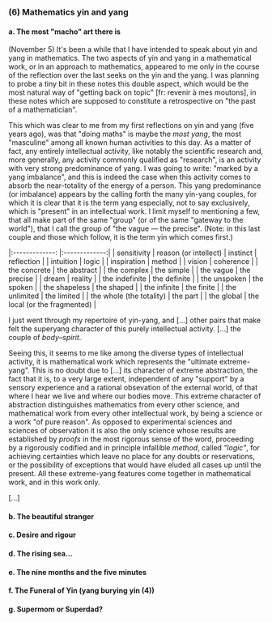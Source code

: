 ### (6) Mathematics yin and yang

#### a. The most "macho" art there is
(November 5) It's been a while that I have intended to speak about yin and yang in mathematics. The two aspects of yin and yang in a mathematical work, or in an approach to mathematics, appeared to me only in the course of the reflection over the last seeks on the yin and the yang. I was planning to probe a tiny bit in these notes this double aspect, which would be the most natural way of "getting back on topic" [fr: revenir à mes moutons], in these notes which are supposed to constitute a retrospective on "the past of a mathematician".

This which was clear to me from my first reflections on yin and yang (five years ago), was that "doing maths" is maybe the _most yang_, the most "masculine" among all known human activities to this day. As a matter of fact, any entirely intellectual activity, like notably the scientific research and, more generally, any activity commonly qualified as "research", is an activity with very strong predominance of yang. I was going to write: "marked by a yang imbalance", and this is indeed the case when this activity comes to absorb the near-totality of the energy of a person. This yang predominance (or imbalance) appears by the calling forth the many yin-yang couples, for which it is clear that it is the term yang especially, not to say exclusively, which is "present" in an intellectual work. I limit myself to mentioning a few, that all make part of the same "group" (or of the same "gateway to the world"), that I call the group of "the vague &mdash; the precise". (Note: in this last couple and those which follow, it is the term yin which comes first.)


|:-------------: |:-------------:|
| sensitivity | reason (or intellect)
| instinct | reflection |
| intuition | logic |
| inspiration | method |
| vision | coherence |
| the concrete | the abstract |
| the complex | the simple |
| the vague | the precise |
| dream | reality |
| the indefinite | the definite |
| the unspoken | the spoken |
| the shapeless | the shaped |
| the infinite | the finite |
| the unlimited | the limited |
| the whole (the totality) | the part |
| the global | the local (or the fragmented) |

I just went through my repertoire of yin-yang, and [...] other pairs that make felt the superyang character of this purely intellectual activity. [...] the couple of _body&ndash;spirit_.

Seeing this, it seems to me like among the diverse types of intellectual activity, it is mathematical work which represents the "ultimate extreme-yang". This is no doubt due to [...] its character of extreme abstraction, the fact that it is, to a very large extent, independent of any "support" by a sensory experience and a rational obsevation of the external world, of that where I hear we live and where our bodies move. This extreme character of abstraction distinguishes mathematics from every other science, and mathematical work from every other intellectual work, by being a science or a work "of pure reason". As opposed to experimental sciences and sciences of observation it is also the only science whose results are established by _proofs_ in the most rigorous sense of the word, proceeding by a rigorously codified and in principle infallible _method_, called _"logic"_, for achieving certainties which leave no place for any doubts or reservations, or the possibility of exceptions that would have eluded all cases up until the present. All these extreme-yang features come together in mathematical work, and in this work only.

[...]

#### b. The beautiful stranger

#### c. Desire and rigour

#### d. The rising sea...

#### e. The nine months and the five minutes

#### f. The Funeral of Yin (yang burying yin (4))

#### g. Supermom or Superdad?
